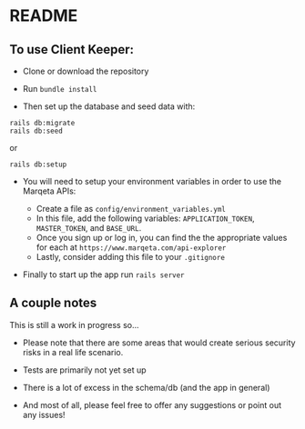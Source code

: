 # README

## To use Client Keeper:

* Clone or download the repository

* Run `bundle install`

*  Then set up the database and seed data with:
```
rails db:migrate
rails db:seed
```
or
```
rails db:setup
```

* You will need to setup your environment variables in order to use the Marqeta APIs:
  * Create a file as `config/environment_variables.yml`
  * In this file, add the following variables: `APPLICATION_TOKEN`, `MASTER_TOKEN`, and `BASE_URL`.
  * Once you sign up or log in, you can find the the appropriate values for each at `https://www.marqeta.com/api-explorer`
  * Lastly, consider adding this file to your `.gitignore`

* Finally to start up the app run `rails server`


## A couple notes
This is still a work in progress so...

* Please note that there are some areas that would create serious security risks in a real life scenario.

* Tests are primarily not yet set up

* There is a lot of excess in the schema/db (and the app in general)

* And most of all, please feel free to offer any suggestions or point out any issues!

